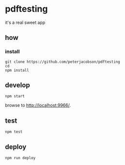
# pdftesting

it's a real sweet app

## how

### install

```
git clone https://github.com/peterjacobson/pdftesting
cd 
npm install
```

## develop

```
npm start
```

browse to <http://localhost:9966/>.

## test

```
npm test
```

## deploy

```
npm run deploy
```
